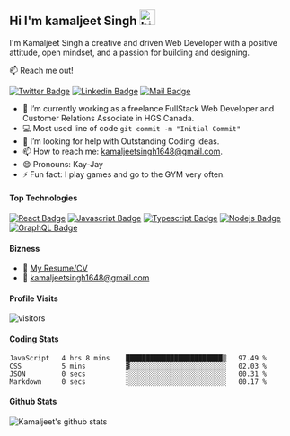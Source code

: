 ## Hi I'm kamaljeet Singh <img src="https://user-images.githubusercontent.com/1303154/88677602-1635ba80-d120-11ea-84d8-d263ba5fc3c0.gif" width="28px" alt="hi">

I'm Kamaljeet Singh a creative and driven Web Developer with a positive attitude, open mindset, and a passion for building and designing.


:mailbox: Reach me out!

[![Twitter Badge](https://img.shields.io/badge/-@kayy_zayy-1ca0f1?style=flat&labelColor=1ca0f1&logo=twitter&logoColor=white&link=https://twitter.com/kayy_zayy)](https://twitter.com/kayy_zayy)
 [![Linkedin Badge](https://img.shields.io/badge/-kamaljeet-0e76a8?style=flat&labelColor=0e76a8&logo=linkedin&logoColor=white)](https://www.linkedin.com/in/kamaljeet-singh-a88221223/) [![Mail Badge](https://img.shields.io/badge/-kamaljeet-c0392b?style=flat&labelColor=c0392b&logo=gmail&logoColor=white)](mailto:kamaljeetsingh1648@gmail.com)



- 🔭 I’m currently working as a freelance FullStack Web Developer and Customer Relations Associate in HGS Canada.
- :computer: Most used line of code `git commit -m "Initial Commit"`
- 🤔 I’m looking for help with Outstanding Coding ideas.
- 📫 How to reach me: kamaljeetsingh1648@gmail.com.
- 😄 Pronouns: Kay-Jay
- ⚡ Fun fact: I play games and go to the GYM very often.

#### Top Technologies



[![React Badge](https://img.shields.io/badge/-React-61DBFB?style=for-the-badge&labelColor=black&logo=react&logoColor=61DBFB)](#) [![Javascript Badge](https://img.shields.io/badge/-Javascript-F0DB4F?style=for-the-badge&labelColor=black&logo=javascript&logoColor=F0DB4F)](#) [![Typescript Badge](https://img.shields.io/badge/-Typescript-007acc?style=for-the-badge&labelColor=black&logo=typescript&logoColor=007acc)](#) [![Nodejs Badge](https://img.shields.io/badge/-Nodejs-3C873A?style=for-the-badge&labelColor=black&logo=node.js&logoColor=3C873A)](#) [![GraphQL Badge](https://img.shields.io/badge/-GraphQl-e535ab?style=for-the-badge&labelColor=black&logo=node.js&logoColor=e535ab)](#)


#### Bizness
- :paperclip: [My Resume/CV](https://github.com/kamaljeet31/kamaljeet31/blob/master/resume/Kamaljeet%20Resume.pdf)
- :email: kamaljeetsingh1648@gmail.com


#### Profile Visits 

![visitors](https://visitor-badge.glitch.me/badge?page_id=kamaljeet31.kamaljeet31)


#### Coding Stats

<!--START_SECTION:waka-->

```text
JavaScript   4 hrs 8 mins    ████████████████████████▒   97.49 %
CSS          5 mins          ▓░░░░░░░░░░░░░░░░░░░░░░░░   02.03 %
JSON         0 secs          ░░░░░░░░░░░░░░░░░░░░░░░░░   00.31 %
Markdown     0 secs          ░░░░░░░░░░░░░░░░░░░░░░░░░   00.17 %
```

<!--END_SECTION:waka-->

#### Github Stats

![Kamaljeet's github stats](https://github-readme-stats.vercel.app/api?username=kamaljeet31&count_private=true&theme=tokyonight&hide=contribs,prs)

</details>



